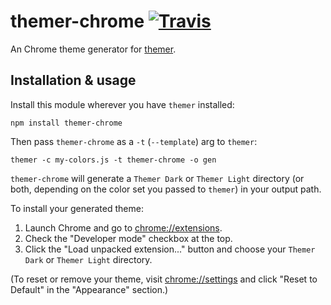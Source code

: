 # themer-chrome [![Travis](https://img.shields.io/travis/mjswensen/themer-chrome.svg)](https://travis-ci.org/mjswensen/themer-chrome)

An Chrome theme generator for [themer](https://github.com/mjswensen/themer).

## Installation & usage

Install this module wherever you have `themer` installed:

    npm install themer-chrome

Then pass `themer-chrome` as a `-t` (`--template`) arg to `themer`:

    themer -c my-colors.js -t themer-chrome -o gen

`themer-chrome` will generate a `Themer Dark` or `Themer Light` directory (or both, depending on the color set you passed to `themer`) in your output path.

To install your generated theme:

1. Launch Chrome and go to [chrome://extensions](chrome://extensions).
2. Check the "Developer mode" checkbox at the top.
3. Click the "Load unpacked extension..." button and choose your `Themer Dark` or `Themer Light` directory.

(To reset or remove your theme, visit [chrome://settings](chrome://settings) and click "Reset to Default" in the "Appearance" section.)
